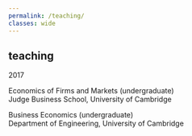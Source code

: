 ```yaml
---
permalink: /teaching/
classes: wide
---
```


## teaching

2017

Economics of Firms and Markets (undergraduate) <br>
Judge Business School, University of Cambridge

Business Economics (undergraduate) <br>
Department of Engineering, University of Cambridge
